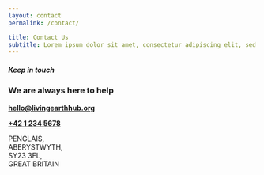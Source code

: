 ```yaml
---
layout: contact
permalink: /contact/

title: Contact Us
subtitle: Lorem ipsum dolor sit amet, consectetur adipiscing elit, sed do eiusmod tempor incididunt ut labore et dolore magna aliqua. Ut enim ad minim veniam,
---
```


##### Keep in touch
### We are always here to help

**[hello@livingearthhub.org](mailto:hello@livingearthhub.org)**

**[+42 1 234 5678](tel:+42-1-234-5678)**

PENGLAIS,  
ABERYSTWYTH,  
SY23 3FL,  
GREAT BRITAIN